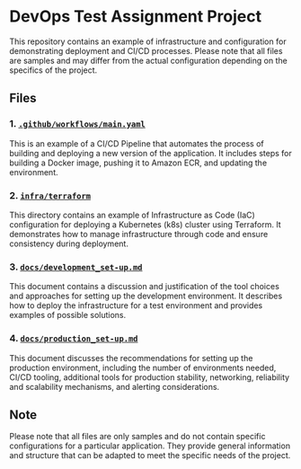 # DevOps Test Assignment Project

This repository contains an example of infrastructure and configuration for demonstrating deployment and CI/CD processes. Please note that all files are samples and may differ from the actual configuration depending on the specifics of the project.

## Files

### 1. [`.github/workflows/main.yaml`](.github/workflows/main.yaml)
This is an example of a CI/CD Pipeline that automates the process of building and deploying a new version of the application. It includes steps for building a Docker image, pushing it to Amazon ECR, and updating the environment.

### 2. [`infra/terraform`](infra/terraform)
This directory contains an example of Infrastructure as Code (IaC) configuration for deploying a Kubernetes (k8s) cluster using Terraform. It demonstrates how to manage infrastructure through code and ensure consistency during deployment.

### 3. [`docs/development_set-up.md`](docs/development_set-up.md)
This document contains a discussion and justification of the tool choices and approaches for setting up the development environment. It describes how to deploy the infrastructure for a test environment and provides examples of possible solutions.

### 4. [`docs/production_set-up.md`](docs/production_set-up.md)
This document discusses the recommendations for setting up the production environment, including the number of environments needed, CI/CD tooling, additional tools for production stability, networking, reliability and scalability mechanisms, and alerting considerations.

## Note

Please note that all files are only samples and do not contain specific configurations for a particular application. They provide general information and structure that can be adapted to meet the specific needs of the project.
